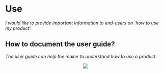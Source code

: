 # **Use**

*I would like to provide important information to end-users on 'how to use my product'.*

## **How to document the user guide?**

*The user guide can help the maker to understand how to use a product.* 

<p align="center"> 
 <img src="https://user-images.githubusercontent.com/109949167/185578033-d01a37bb-1231-43fc-a3c4-98cdca7a4f06.png" />
</p>
